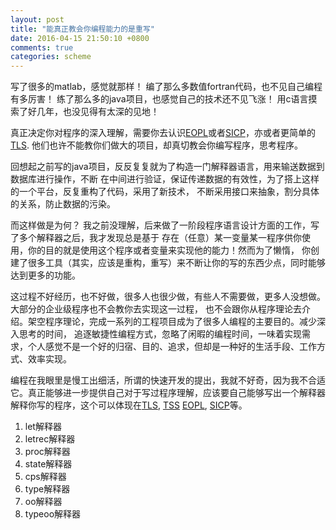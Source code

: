```yaml
---
layout: post
title: "能真正教会你编程能力的是重写"
date: 2016-04-15 21:50:10 +0800
comments: true
categories: scheme
---
```


写了很多的matlab，感觉就那样！
编了那么多数值fortran代码，也不见自己编程有多厉害！
练了那么多的java项目，也感觉自己的技术还不见飞涨！
用c语言摸索了好几年，也没见得有太深的见地！

真正决定你对程序的深入理解，需要你去认识[EOPL][3]或者[SICP][2]，亦或者更简单的[TLS][1].
他们也许不能教你们做大的项目，却真切教会你编写程序，思考程序。
<!--more-->

回想起之前写的java项目，反反复复就为了构造一门解释器语言，用来输送数据到数据库进行操作，不断
在中间进行验证，保证传递数据的有效性，为了搭上这样的一个平台，反复重构了代码，采用了新技术，
不断采用接口来抽象，割分具体的关系，防止数据的污染。

而这样做是为何？ 我之前没理解，后来做了一阶段程序语言设计方面的工作，写了多个解释器之后，我才发现总是基于
存在（任意）某一变量某一程序供你使用，你的目的就是使用这个程序或者变量来实现他的能力！然而为了懒惰，
你创建了很多工具（其实，应该是重构，重写）来不断让你的写的东西少点，同时能够达到更多的功能。

这过程不好经历，也不好做，很多人也很少做，有些人不需要做，更多人没想做。大部分的企业级程序也不会教你去实现这一过程，
也不会跟你从程序理论去介绍。架空程序理论，完成一系列的工程项目成为了很多人编程的主要目的。减少深入思考的时间，
追逐敏捷性编程方式，忽略了闲暇的编程时间，一味着实现需求，个人感觉不是一个好的归宿、目的、追求，但却是一种好的生活手段、工作方式、效率实现。

编程在我眼里是慢工出细活，所谓的快速开发的提出，我就不好奇，因为我不合适它。真正能够进一步提供自己对于写过程序理解，应该要自己能够写出一个解释器解释你写的程序，这个可以体现在[TLS][1],  [TSS][4]  [EOPL][3],  [SICP][2]等。

1. let解释器
2. letrec解释器
3. proc解释器
4. state解释器
5. cps解释器
6. type解释器
7. oo解释器
8. typeoo解释器



[1]:http://www.ccs.neu.edu/home/matthias/BTLS/ 
[2]:https://mitpress.mit.edu/sicp/full-text/book/book-Z-H-4.html#%_toc_start 
[3]:http://www.eopl3.com/ 
[4]:http://www.ccs.neu.edu/home/matthias/BTSS/ 
